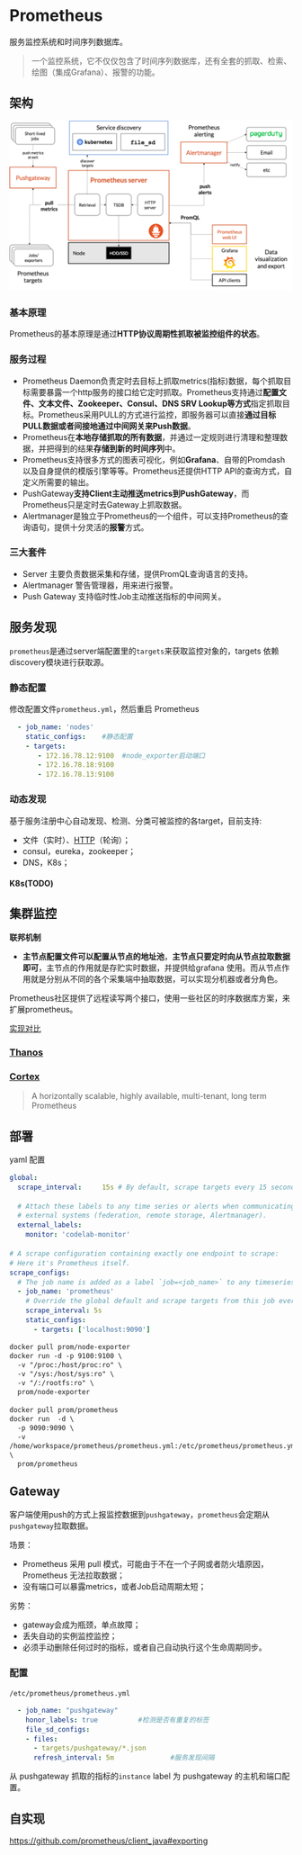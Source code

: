 # Prometheus

服务监控系统和时间序列数据库。

> 一个监控系统，它不仅仅包含了时间序列数据库，还有全套的抓取、检索、绘图（集成Grafana）、报警的功能。

## 架构

<img src="pics/prometheus_arch.png" alt="img" style="zoom: 50%;" />

### 基本原理

Prometheus的基本原理是通过**HTTP协议周期性抓取被监控组件的状态**。



### 服务过程

- Prometheus Daemon负责定时去目标上抓取metrics(指标)数据，每个抓取目标需要暴露一个http服务的接口给它定时抓取。Prometheus支持通过**配置文件、文本文件、Zookeeper、Consul、DNS SRV Lookup等方式**指定抓取目标。Prometheus采用PULL的方式进行监控，即服务器可以直接**通过目标PULL数据或者间接地通过中间网关来Push数据**。
- Prometheus在**本地存储抓取的所有数据**，并通过一定规则进行清理和整理数据，并把得到的结果**存储到新的时间序列**中。
- Prometheus支持很多方式的图表可视化，例如**Grafana**、自带的Promdash以及自身提供的模版引擎等等。Prometheus还提供HTTP API的查询方式，自定义所需要的输出。
- PushGateway**支持Client主动推送metrics到PushGateway**，而Prometheus只是定时去Gateway上抓取数据。
- Alertmanager是独立于Prometheus的一个组件，可以支持Prometheus的查询语句，提供十分灵活的**报警**方式。

### 三大套件

- Server 主要负责数据采集和存储，提供PromQL查询语言的支持。
- Alertmanager 警告管理器，用来进行报警。
- Push Gateway 支持临时性Job主动推送指标的中间网关。



## 服务发现

`prometheus`是通过server端配置里的`targets`来获取监控对象的，targets 依赖discovery模块进行获取源。

### 静态配置

修改配置文件`prometheus.yml`，然后重启 Prometheus

```yaml
  - job_name: 'nodes'
    static_configs:    #静态配置
    - targets:
       - 172.16.78.12:9100  #node_exporter启动端口
       - 172.16.78.18:9100
       - 172.16.78.13:9100
```

### 动态发现

基于服务注册中心自动发现、检测、分类可被监控的各target，目前支持:

- 文件（实时）、[HTTP](https://prometheus.io/docs/prometheus/latest/http_sd/)（轮询）；
- consul，eureka，zookeeper；
- DNS，K8s；

#### K8s(TODO)



## 集群监控

**联邦机制**

- **主节点配置文件可以配置从节点的地址池**，**主节点只要定时向从节点拉取数据即可**，主节点的作用就是存贮实时数据，并提供给grafana 使用。而从节点作用就是分别从不同的各个采集端中抽取数据，可以实现分机器或者分角色。

Prometheus社区提供了远程读写两个接口，使用一些社区的时序数据库方案，来扩展prometheus。

[实现对比](https://zhuanlan.zhihu.com/p/135368139)

### [Thanos](https://github.com/thanos-io/thanos)



### [Cortex]((https://github.com/cortexproject/cortex))

> A horizontally scalable, highly available, multi-tenant, long term Prometheus



## 部署

yaml 配置

```yaml
global:
  scrape_interval:     15s # By default, scrape targets every 15 seconds.

  # Attach these labels to any time series or alerts when communicating with
  # external systems (federation, remote storage, Alertmanager).
  external_labels:
    monitor: 'codelab-monitor'

# A scrape configuration containing exactly one endpoint to scrape:
# Here it's Prometheus itself.
scrape_configs:
  # The job name is added as a label `job=<job_name>` to any timeseries scraped from this config.
  - job_name: 'prometheus'
    # Override the global default and scrape targets from this job every 5 seconds.
    scrape_interval: 5s
    static_configs:
      - targets: ['localhost:9090']
```



```shell
docker pull prom/node-exporter
docker run -d -p 9100:9100 \
  -v "/proc:/host/proc:ro" \
  -v "/sys:/host/sys:ro" \
  -v "/:/rootfs:ro" \
  prom/node-exporter

docker pull prom/prometheus
docker run  -d \
  -p 9090:9090 \
  -v /home/workspace/prometheus/prometheus.yml:/etc/prometheus/prometheus.yml  \
  prom/prometheus
```



## Gateway

客户端使用push的方式上报监控数据到`pushgateway`，`prometheus`会定期从`pushgateway`拉取数据。

场景：

- Prometheus 采用 pull 模式，可能由于不在一个子网或者防火墙原因，Prometheus 无法拉取数据；
- 没有端口可以暴露metrics，或者Job启动周期太短；

劣势：

- gateway会成为瓶颈，单点故障；
- 丢失自动的实例监控监控；
- 必须手动删除任何过时的指标，或者自己自动执行这个生命周期同步。



### 配置

`/etc/prometheus/prometheus.yml`

```yaml
  - job_name: "pushgateway"	
    honor_labels: true			#检测是否有重复的标签
    file_sd_configs:
    - files:
      - targets/pushgateway/*.json
      refresh_interval: 5m				#服务发现间隔
```

从 pushgateway 抓取的指标的`instance` label 为 pushgateway 的主机和端口配置。



## 自实现

https://github.com/prometheus/client_java#exporting


